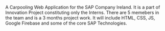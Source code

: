 A Carpooling Web Application for the SAP Company Ireland. It is a part of Innovation Project constituting only the Interns. There are 5 memebers in the team and is a 3 months project work. It will include HTML, CSS, JS, Google Firebase and some of the core SAP Technologies.